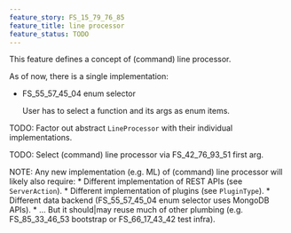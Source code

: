 ```yaml
---
feature_story: FS_15_79_76_85
feature_title: line processor
feature_status: TODO
---
```


This feature defines a concept of (command) line processor.

As of now, there is a single implementation:

*   FS_55_57_45_04 enum selector

    User has to select a function and its args as enum items.

TODO: Factor out abstract `LineProcessor` with their individual implementations.

TODO: Select (command) line processor via FS_42_76_93_51 first arg.

NOTE: Any new implementation (e.g. ML) of (command) line processor will likely also require:
      *   Different implementation of REST APIs (see `ServerAction`).
      *   Different implementation of plugins (see `PluginType`).
      *   Different data backend (FS_55_57_45_04 enum selector uses MongoDB APIs).
      *   ...
      But it should|may reuse much of other plumbing (e.g. FS_85_33_46_53 bootstrap or FS_66_17_43_42 test infra).
